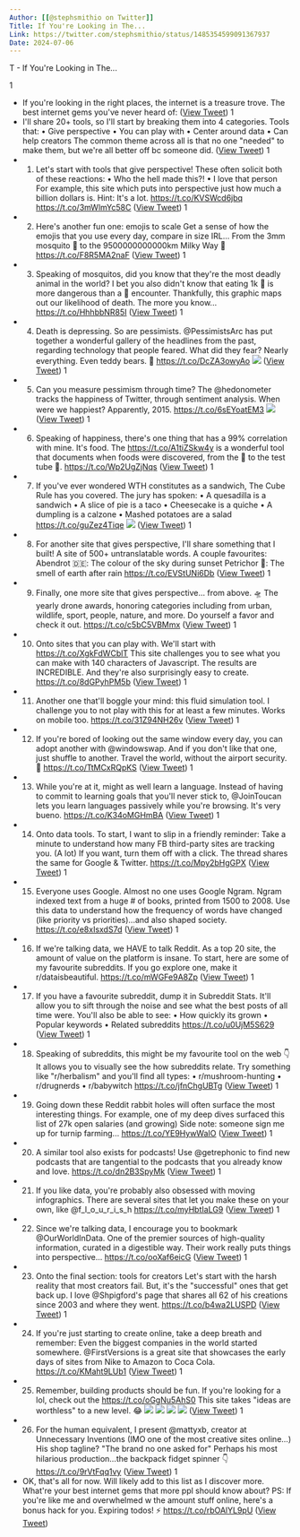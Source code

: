 ```yaml
---
Author: [[@stephsmithio on Twitter]]
Title: If You're Looking in The...
Link: https://twitter.com/stephsmithio/status/1485354599091367937
Date: 2024-07-06
---
```

T - If You're Looking in The...

1
- If you're looking in the right places, the internet is a treasure trove.
  The best internet gems you've never heard of: ([View Tweet](https://twitter.com/stephsmithio/status/1485354599091367937))
1
- I'll share 20+ tools, so I'll start by breaking them into 4 categories.
  Tools that:
  • Give perspective
  • You can play with
  • Center around data
  • Can help creators
  The common theme across all is that no one "needed" to make them, but we're all better off bc someone did. ([View Tweet](https://twitter.com/stephsmithio/status/1485354600550993920))
1
- 1. Let's start with tools that give perspective!
  These often solicit both of these reactions:
  • Who the hell made this?!
  • I love that person
  For example, this site which puts into perspective just how much a billion dollars is.
  Hint: It's a lot.
  https://t.co/KVSWcd6jbq https://t.co/3mWlmYc58C ([View Tweet](https://twitter.com/stephsmithio/status/1485354665709502465))
1
- 2. Here's another fun one: emojis to scale
  Get a sense of how the emojis that you use every day, compare in size IRL...
  From the 3mm mosquito 🦟 to the 9500000000000km Milky Way 🌌
  https://t.co/F8R5MA2naF ([View Tweet](https://twitter.com/stephsmithio/status/1485354671195582464))
1
- 3. Speaking of mosquitos, did you know that they're the most deadly animal in the world?
  I bet you also didn't know that eating 1k 🍌 is more dangerous than a 🦘 encounter.
  Thankfully, this graphic maps out our likelihood of death.
  The more you know...
  https://t.co/HhhbbNR85I ([View Tweet](https://twitter.com/stephsmithio/status/1485354674459144193))
1
- 4. Death is depressing. So are pessimists.
  @PessimistsArc has put together a wonderful gallery of the headlines from the past, regarding technology that people feared.
  What did they fear? Nearly everything.
  Even teddy bears. 🐻
  https://t.co/DcZA3owyAo 
  ![](https://pbs.twimg.com/media/FJ0IZtBVEAAD9fU.jpg) ([View Tweet](https://twitter.com/stephsmithio/status/1485354678888001536))
1
- 5. Can you measure pessimism through time?
  The @hedonometer tracks the happiness of Twitter, through sentiment analysis.
  When were we happiest?
  Apparently, 2015.
  https://t.co/6sEYoatEM3 
  ![](https://pbs.twimg.com/media/FJ0KYMuUYAA3pid.jpg) ([View Tweet](https://twitter.com/stephsmithio/status/1485355218883596290))
1
- 6. Speaking of happiness, there's one thing that has a 99% correlation with mine.
  It's food.
  The https://t.co/A1tiZSkw4y is a wonderful tool that documents when foods were discovered, from the 🐸 to the test tube 🍔.
  https://t.co/Wp2UgZjNqs ([View Tweet](https://twitter.com/stephsmithio/status/1485355221144698880))
1
- 7. If you've ever wondered WTH constitutes as a sandwich, The Cube Rule has you covered.
  The jury has spoken:
  • A quesadilla is a sandwich
  • A slice of pie is a taco
  • Cheesecake is a quiche
  • A dumpling is a calzone
  • Mashed potatoes are a salad
  https://t.co/guZez4Tiqe 
  ![](https://pbs.twimg.com/media/FJ0KhynVIAMIdig.jpg) ([View Tweet](https://twitter.com/stephsmithio/status/1485355224365555716))
1
- 8. For another site that gives perspective, I'll share something that I built!
  A site of 500+ untranslatable words.
  A couple favourites:
  Abendrot 🇩🇪: The colour of the sky during sunset
  Petrichor 🏴󠁧󠁢󠁥󠁮󠁧󠁿: The smell of earth after rain
  https://t.co/EVStUNi6Db ([View Tweet](https://twitter.com/stephsmithio/status/1485355226185945090))
1
- 9. Finally, one more site that gives perspective... from above. 🛸
  The yearly drone awards, honoring categories including from urban, wildlife, sport, people, nature, and more.
  Do yourself a favor and check it out.
  https://t.co/c5bC5VBMmx ([View Tweet](https://twitter.com/stephsmithio/status/1485355227259629569))
1
- 10. Onto sites that you can play with.
  We'll start with https://t.co/XgkFdWCblT
  This site challenges you to see what you can make with 140 characters of Javascript.
  The results are INCREDIBLE.
  And they're also surprisingly easy to create.
  https://t.co/8dGPyhPM5b ([View Tweet](https://twitter.com/stephsmithio/status/1485355228723499012))
1
- 11. Another one that'll boggle your mind: this fluid simulation tool.
  I challenge you to not play with this for at least a few minutes.
  Works on mobile too.
  https://t.co/31Z94NH26v ([View Tweet](https://twitter.com/stephsmithio/status/1485355230963191809))
1
- 12. If you're bored of looking out the same window every day, you can adopt another with @windowswap.
  And if you don't like that one, just shuffle to another.
  Travel the world, without the airport security. 🙂
  https://t.co/TtMCxRQpKS ([View Tweet](https://twitter.com/stephsmithio/status/1485355868111532039))
1
- 13. While you're at it, might as well learn a language.
  Instead of having to commit to learning goals that you'll never stick to, @JoinToucan lets you learn languages passively while you're browsing.
  It's very bueno.
  https://t.co/K34oMGHmBA ([View Tweet](https://twitter.com/stephsmithio/status/1485355869772517376))
1
- 14. Onto data tools. To start, I want to slip in a friendly reminder:
  Take a minute to understand how many FB third-party sites are tracking you. (A lot)
  If you want, turn them off with a click.
  The thread shares the same for Google & Twitter.
  https://t.co/Mpy2bHgGPX ([View Tweet](https://twitter.com/stephsmithio/status/1485355871588651009))
1
- 15. Everyone uses Google. Almost no one uses Google Ngram.
  Ngram indexed text from a huge # of books, printed from 1500 to 2008.
  Use this data to understand how the frequency of words have changed (like priority vs priorities)...and also shaped society.
  https://t.co/e8xIsxdS7d ([View Tweet](https://twitter.com/stephsmithio/status/1485355873174122496))
1
- 16. If we're talking data, we HAVE to talk Reddit.
  As a top 20 site, the amount of value on the platform is insane.
  To start, here are some of my favourite subreddits.
  If you go explore one, make it r/dataisbeautiful.
  https://t.co/mWGFe9A8Zp ([View Tweet](https://twitter.com/stephsmithio/status/1485355874705047553))
1
- 17. If you have a favourite subreddit, dump it in Subreddit Stats.
  It'll allow you to sift through the noise and see what the best posts of all time were.
  You'll also be able to see:
  • How quickly its grown
  • Popular keywords
  • Related subreddits
  https://t.co/u0UjM5S629 ([View Tweet](https://twitter.com/stephsmithio/status/1485355876152066049))
1
- 18. Speaking of subreddits, this might be my favourite tool on the web 👇
  It allows you to visually see the how subreddits relate.
  Try something like "r/herbalism" and you'll find all types:
  • r/mushroom-hunting
  • r/drugnerds
  • r/babywitch
  https://t.co/jfnChgUBTg ([View Tweet](https://twitter.com/stephsmithio/status/1485355877720748032))
1
- 19. Going down these Reddit rabbit holes will often surface the most interesting things.
  For example, one of my deep dives surfaced this list of 27k open salaries (and growing)
  Side note: someone sign me up for turnip farming...
  https://t.co/YE9HywWaIO ([View Tweet](https://twitter.com/stephsmithio/status/1485355879398461444))
1
- 20. A similar tool also exists for podcasts!
  Use @getrephonic to find new podcasts that are tangential to the podcasts that you already know and love.
  https://t.co/dn2B3SpyMk ([View Tweet](https://twitter.com/stephsmithio/status/1485355881193619457))
1
- 21. If you like data, you're probably also obsessed with moving infographics.
  There are several sites that let you make these on your own, like @f_l_o_u_r_i_s_h
  https://t.co/myHbtIaLG9 ([View Tweet](https://twitter.com/stephsmithio/status/1485355882955243520))
1
- 22. Since we're talking data, I encourage you to bookmark @OurWorldInData.
  One of the premier sources of high-quality information, curated in a digestible way.
  Their work really puts things into perspective...
  https://t.co/ooXaf6eicG ([View Tweet](https://twitter.com/stephsmithio/status/1485357103589986310))
1
- 23. Onto the final section: tools for creators
  Let's start with the harsh reality that most creators fail.
  But, it's the "successful" ones that get back up.
  I love @Shpigford's page that shares all 62 of his creations since 2003 and where they went.
  https://t.co/b4wa2LUSPD ([View Tweet](https://twitter.com/stephsmithio/status/1485357104869216257))
1
- 24. If you're just starting to create online, take a deep breath and remember:
  Even the biggest companies in the world started somewhere.
  @FirstVersions is a great site that showcases the early days of sites from Nike to Amazon to Coca Cola.
  https://t.co/KMaht9LUb1 ([View Tweet](https://twitter.com/stephsmithio/status/1485357106316275712))
1
- 25. Remember, building products should be fun.
  If you're looking for a lol, check out the https://t.co/oGgNu5AhS0
  This site takes "ideas are worthless" to a new level. 😂 
  ![](https://pbs.twimg.com/media/FJ0MHCLVkAE7RFg.jpg) 
  ![](https://pbs.twimg.com/media/FJ0MHuGVQAYgXY1.jpg) 
  ![](https://pbs.twimg.com/media/FJ0MJhEVIAEor1o.jpg) 
  ![](https://pbs.twimg.com/media/FJ0MK3JVEAA73Xs.jpg) ([View Tweet](https://twitter.com/stephsmithio/status/1485357110133026817))
1
- 26. For the human equivalent, I present @mattyxb, creator at Unnecessary Inventions
  (IMO one of the most creative sites online...)
  His shop tagline? "The brand no one asked for"
  Perhaps his most hilarious production...the backpack fidget spinner 👇
  https://t.co/9rVtFqq1vy ([View Tweet](https://twitter.com/stephsmithio/status/1485357112100208642))
1
- OK, that's all for now.
  Will likely add to this list as I discover more.
  What're your best internet gems that more ppl should know about?
  PS: If you're like me and overwhelmed w the amount stuff online, here's a bonus hack for you.
  Expiring todos! ⚡️
  https://t.co/rbOAlYL9pU ([View Tweet](https://twitter.com/stephsmithio/status/1485362253662601217))
